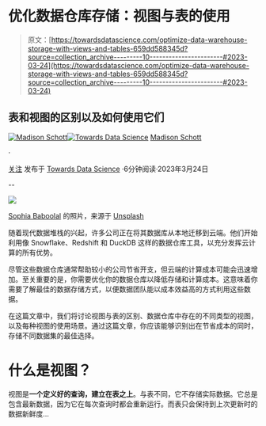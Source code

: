 # 优化数据仓库存储：视图与表的使用

> 原文：[https://towardsdatascience.com/optimize-data-warehouse-storage-with-views-and-tables-659dd588345d?source=collection_archive---------10-----------------------#2023-03-24](https://towardsdatascience.com/optimize-data-warehouse-storage-with-views-and-tables-659dd588345d?source=collection_archive---------10-----------------------#2023-03-24)

## 表和视图的区别以及如何使用它们

[](https://madison-schott.medium.com/?source=post_page-----659dd588345d--------------------------------)[![Madison Schott](../Images/0b82d0dd48629641abb439cef23ebe04.png)](https://madison-schott.medium.com/?source=post_page-----659dd588345d--------------------------------)[](https://towardsdatascience.com/?source=post_page-----659dd588345d--------------------------------)[![Towards Data Science](../Images/a6ff2676ffcc0c7aad8aaf1d79379785.png)](https://towardsdatascience.com/?source=post_page-----659dd588345d--------------------------------) [Madison Schott](https://madison-schott.medium.com/?source=post_page-----659dd588345d--------------------------------)

·

[关注](https://medium.com/m/signin?actionUrl=https%3A%2F%2Fmedium.com%2F_%2Fsubscribe%2Fuser%2F3ed0ce2dcf93&operation=register&redirect=https%3A%2F%2Ftowardsdatascience.com%2Foptimize-data-warehouse-storage-with-views-and-tables-659dd588345d&user=Madison+Schott&userId=3ed0ce2dcf93&source=post_page-3ed0ce2dcf93----659dd588345d---------------------post_header-----------) 发布于 [Towards Data Science](https://towardsdatascience.com/?source=post_page-----659dd588345d--------------------------------) ·6分钟阅读·2023年3月24日[](https://medium.com/m/signin?actionUrl=https%3A%2F%2Fmedium.com%2F_%2Fvote%2Ftowards-data-science%2F659dd588345d&operation=register&redirect=https%3A%2F%2Ftowardsdatascience.com%2Foptimize-data-warehouse-storage-with-views-and-tables-659dd588345d&user=Madison+Schott&userId=3ed0ce2dcf93&source=-----659dd588345d---------------------clap_footer-----------)

--

[](https://medium.com/m/signin?actionUrl=https%3A%2F%2Fmedium.com%2F_%2Fbookmark%2Fp%2F659dd588345d&operation=register&redirect=https%3A%2F%2Ftowardsdatascience.com%2Foptimize-data-warehouse-storage-with-views-and-tables-659dd588345d&source=-----659dd588345d---------------------bookmark_footer-----------)![](../Images/836edeb9f20b6e4112718edec85e7a93.png)

[Sophia Baboolal](https://unsplash.com/@sophiababoolal?utm_source=unsplash&utm_medium=referral&utm_content=creditCopyText) 的照片，来源于 [Unsplash](https://unsplash.com/s/photos/table?orientation=landscape&utm_source=unsplash&utm_medium=referral&utm_content=creditCopyText)

随着现代数据堆栈的兴起，许多公司正在将其数据库从本地迁移到云端。他们开始利用像 Snowflake、Redshift 和 DuckDB 这样的数据仓库工具，以充分发挥云计算的所有优势。

尽管这些数据仓库通常帮助较小的公司节省开支，但云端的计算成本可能会迅速增加。至关重要的是，你需要优化你的数据仓库以降低存储和计算成本。这意味着你需要了解最佳的数据存储方式，以便数据团队能以成本效益高的方式利用这些数据。

在这篇文章中，我们将讨论视图与表的区别、数据仓库中存在的不同类型的视图，以及每种视图的使用场景。通过这篇文章，你应该能够识别出在节省成本的同时，存储不同数据集的最佳选择。

# 什么是视图？

视图是**一个定义好的查询，建立在表之上**。与表不同，它不存储实际数据。它总是包含最新数据，因为它在每次查询时都会重新运行。而表只会保持到上次更新时的数据新鲜度…
